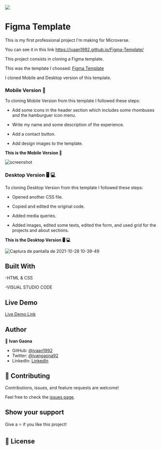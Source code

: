 ![](https://img.shields.io/badge/Microverse-blueviolet)

# Figma Template

This is my first professional project I'm making for Microverse.

You can see it in this link 
https://ivaan1992.github.io/Figma-Template/

This project consists in cloning a Figma template. 

This was the template I choosed:
<a href="https://www.figma.com/file/l7SqJ3ZfkAKih9sFxvWSR4/Microverse-Student-Project-1?node-id=23%3A9">Figma Template</a>

I cloned Mobile and Desktop version of this template. 

<b><h3>Mobile Version 📱</h3></b>

To cloning Mobile Version from this template I followed these steps: 

- Add some icons in the header section which includes some rhombuses and the hamburguer icon menu. 

- Write my name and some description of the experience. 

- Add a contact button. 

- Add design images to the template. 

<b>This is the Mobile Version 📱</b>

![screenshot](https://user-images.githubusercontent.com/73128809/137974813-4aedf6a6-aa46-4716-837a-5c326c6dd637.png)

<b><h3>Desktop Version 🖥️ 💻</h3></b>

To cloning Desktop Version from this template I followed these steps: 

- Opened another CSS file.

- Copied and edited the original code.

- Added media queries.

- Added images, edited some texts, edited the form, and used grid for the projects and about sections. 

<b>This is the Desktop Version 🖥️ 💻</b>

![Captura de pantalla de 2021-10-28 10-39-49](https://user-images.githubusercontent.com/73128809/139289614-463fc43e-cdac-4b15-afdd-ac5961ceff21.png)


## Built With

-HTML & CSS

-VISUAL STUDIO CODE


## Live Demo


[Live Demo Link](https://ivaan1992.github.io/Figma-Template/)

## Author

👤 **Ivan Gaona**

- GitHub: [@ivaan1992](https://github.com/ivaan1992)
- Twitter: [@ivangaona92](https://twitter.com/ivangaona92)
- LinkedIn: [LinkedIn](https://www.linkedin.com/in/ivan-linares-gaona/)


## 🤝 Contributing

Contributions, issues, and feature requests are welcome!

Feel free to check the [issues page](../../issues/).

## Show your support

Give a ⭐️ if you like this project!


## 📝 License